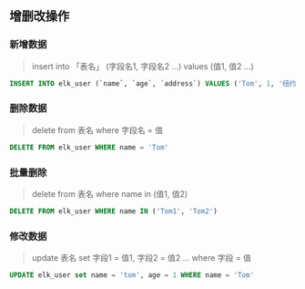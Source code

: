 
## 增删改操作

### 新增数据
> insert into 「表名」 (字段名1, 字段名2 ...) values (值1, 值2 ...)
```sql
INSERT INTO elk_user (`name`, `age`, `address`) VALUES ('Tom', 1, '纽约市')
```
### 删除数据
> delete from 表名  where 字段名 = 值
```sql
DELETE FROM elk_user WHERE name = 'Tom'
```
### 批量删除
> delete from 表名 where name in (值1, 值2)
```sql
DELETE FROM elk_user WHERE name IN ('Tom1', 'Tom2')
```
### 修改数据
> update 表名 set 字段1 = 值1, 字段2 = 值2 ... where 字段 = 值
```sql
UPDATE elk_user set name = 'tom', age = 1 WHERE name = 'Tom'
```
